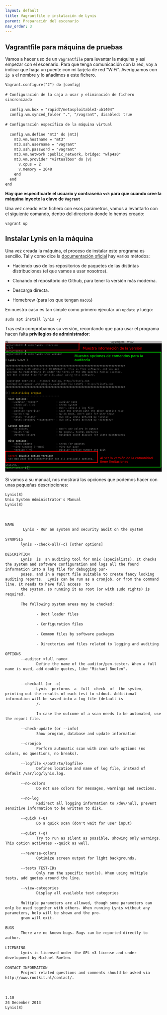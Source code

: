 ```yaml
---
layout: default
title: Vagrantfile e instalación de Lynis
parent: Preparación del escenario
nav_order: 3
---
```


## Vagrantfile para máquina de pruebas

Vamos a hacer uso de un `Vagrantfile` para levantar la máquina y así empezar con el escenario. Para que tenga comunicación con la red, voy a indicar que haga un puente con mi tarjeta de red "WiFi". Averiguamos con `ip a` el nombre y lo añadimos a este fichero. 

~~~
Vagrant.configure("2") do |config|

# Configuración de la caja a usar y eliminación de fichero sincronizado

  config.vm.box = "rapid7/metasploitable3-ub1404"
  config.vm.synced_folder ".", "/vagrant", disabled: true
  
# Configuración específica de la máquina virtual

  config.vm.define "mt3" do |mt3|
    mt3.vm.hostname = "mt3"
    mt3.ssh.username = "vagrant"
    mt3.ssh.password = "vagrant"
    mt3.vm.network :public_network, bridge: "wlp4s0"
    mt3.vm.provider "virtualbox" do |v|
      v.cpus = 2
      v.memory = 2048
    end
  end
end 
~~~

**Hay que especificarle el usuario y contraseña `ssh` para que cuando cree la máquina inyecte la clave de `Vagrant`**


Una vez creado este fichero con esos parámetros, vamos a levantarlo con el siguiente comando, dentro del directorio donde lo hemos creado:

~~~
vagrant up
~~~


## Instalar Lynis en la máquina

Una vez creada la máquina, el proceso de instalar este programa es sencillo. Tal y como dice la [documentación oficial](https://cisofy.com/documentation/lynis/get-started/#installation) hay varios métodos:

- Haciendo uso de los repositorios de paquetes de las distintas distribuciones (el que vamos a usar nosotros).

- Clonando el repositorio de Github, para tener la versión más moderna.

- Descarga directa.

- Homebrew (para los que tengan `macOS`)


En nuestro caso es tan simple como primero ejecutar un `update` y luego:

~~~
sudo apt install lynis -y
~~~


Tras esto comprobamos su versión, recordando que para usar el programa hacen falta **privilegios de administrador**:

<img src="../../img/02.png" />

Si vamos a su manual, nos mostrará las opciones que podemos hacer con unas pequeñas descripciones:

~~~
Lynis(8)                                                               Unix System Administrator's Manual                                                               Lynis(8)



NAME
        Lynis - Run an system and security audit on the system

SYNOPSIS
       lynis --check-all(-c) [other options]

DESCRIPTION
       Lynis  is  an auditing tool for Unix (specialists). It checks the system and software configuration and logs all the found information into a log file for debugging pur‐
       poses, and in a report file suitable to create fancy looking auditing reports.  Lynis can be run as a cronjob, or from the command line. It needs to have full access  to
       the system, so running it as root (or with sudo rights) is required.

       The following system areas may be checked:

              - Boot loader files

              - Configuration files

              - Common files by software packages

              - Directories and files related to logging and auditing

OPTIONS
       --auditor <full name>
              Define the name of the auditor/pen-tester. When a full name is used, add double quotes, like "Michael Boelen".


       --checkall (or -c)
              Lynis  performs  a  full  check  of  the system, printing out the results of each test to stdout. Additional information will be saved into a log file (default is
              /.

              In case the outcome of a scan needs to be automated, use the report file.

       --check-update (or --info)
              Show program, database and update information

       --cronjob
              Perform automatic scan with cron safe options (no colors, no questions, no breaks).

       --logfile </path/to/logfile>
              Defines location and name of log file, instead of default /var/log/lynis.log.

       --no-colors
              Do not use colors for messages, warnings and sections.

       --no-log
              Redirect all logging information to /dev/null, prevent sensitive information to be written to disk.

       --quick (-Q)
              Do a quick scan (don't wait for user input)

       --quiet (-q)
              Try to run as silent as possible, showing only warnings. This option activates --quick as well.

       --reverse-colors
              Optimize screen output for light backgrounds.

       --tests TEST-IDs
              Only run the specific test(s). When using multiple tests, add quotes around the line.

       --view-categories
              Display all available test categories

       Multiple parameters are allowed, though some parameters can only be used together with others. When running Lynis without any parameters, help will be shown and the pro‐
       gram will exit.

BUGS
       There are no known bugs. Bugs can be reported directly to author.

LICENSING
       Lynis is licensed under the GPL v3 license and under development by Michael Boelen.

CONTACT INFORMATION
       Project related questions and comments should be asked via http://www.rootkit.nl/contact/.



1.10                                                                            24 December 2013                                                                        Lynis(8)

~~~
